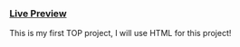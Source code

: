 ###  <a href="https://github.com/IlyaEru">Live Preview</a>
This is my first TOP project, I will use HTML for this project!
